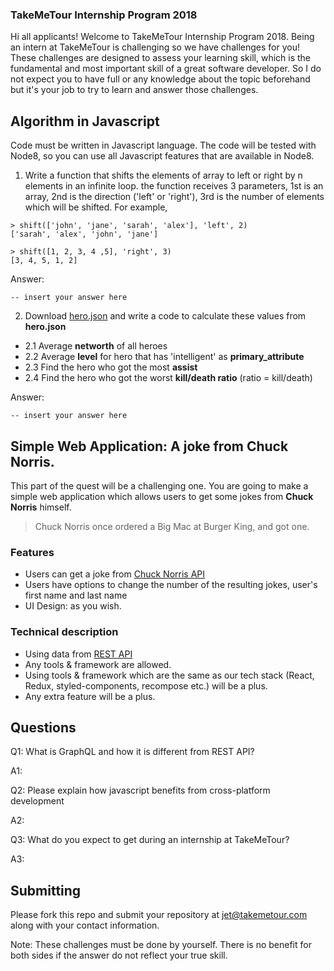 ### TakeMeTour Internship Program 2018

Hi all applicants! Welcome to TakeMeTour Internship Program 2018. Being an intern at TakeMeTour is challenging so we have challenges for you! These challenges are designed to assess your learning skill, which is the fundamental and most important skill of a great software developer. So I do not expect you to have full or any knowledge about the topic beforehand but it's your job to try to learn and answer those challenges.

## Algorithm in Javascript
Code must be written in Javascript language. The code will be tested with Node8, so you can use all Javascript features that are available in Node8.

1. Write a function that shifts the elements of array to left or right by n elements in an infinite loop. the function receives 3 parameters, 1st is an array, 2nd is the direction ('left' or 'right'), 3rd is the number of elements which will be shifted. For example,
```
> shift(['john', 'jane', 'sarah', 'alex'], 'left', 2)
['sarah', 'alex', 'john', 'jane']

> shift([1, 2, 3, 4 ,5], 'right', 3)
[3, 4, 5, 1, 2]
```
Answer:
```
-- insert your answer here
```
2. Download [hero.json](https://github.com/takemetour/job-quest-intern-2018/blob/master/hero.json) and write a code to calculate these values from **hero.json**
- 2.1 Average **networth** of all heroes
- 2.2 Average **level** for hero that has 'intelligent' as **primary_attribute**
- 2.3 Find the hero who got the most **assist**
- 2.4 Find the hero who got the worst **kill/death ratio** (ratio = kill/death)

Answer:
```
-- insert your answer here
```

## Simple Web Application: A joke from Chuck Norris.

This part of the quest will be a challenging one. You are going to make a simple web application which allows users to get some jokes from **Chuck Norris** himself.

> Chuck Norris once ordered a Big Mac at Burger King, and got one.

### Features
- Users can get a joke from [Chuck Norris API](http://www.icndb.com/api/)
- Users have options to change the number of the resulting jokes, user's first name and last name
- UI Design: as you wish.

### Technical description
- Using data from [REST API](http://www.icndb.com/api/)
- Any tools & framework are allowed.
- Using tools & framework which are the same as our tech stack (React, Redux, styled-components, recompose etc.) will be a plus.
- Any extra feature will be a plus.

## Questions
Q1: What is GraphQL and how it is different from REST API?

A1: <insert your answer here>


Q2: Please explain how javascript benefits from cross-platform development

A2: <insert your answer here>

Q3: What do you expect to get during an internship at TakeMeTour?

A3: <insert your answer here>

## Submitting

Please fork this repo and submit your repository at jet@takemetour.com along with your contact information.

Note: These challenges must be done by yourself. There is no benefit for both sides if the answer do not reflect your true skill.
